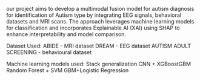 our project aims to develop a multimodal fusion model for autism diagnosis for identification of Autism type by integrating  EEG signals, behavioral datasets and MRI scans. The approach leverages machine learning models  for classification and incorporates Explainable AI (XAI) using SHAP to enhance interpretability and model comparison.

Dataset Used:
ABIDE - MRI dataset 
DREAM - EEG dataset 
AUTISM ADULT SCREENING - behavioural dataset

Machine learning models used:
Stack generalization
CNN + XGBoostGBM 
Random Forest + SVM
GBM+Logistic Regression
